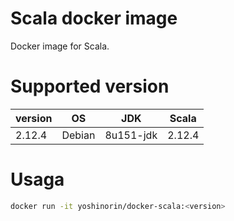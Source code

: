 # Scala docker image

Docker image for Scala.

# Supported version

|version|OS|JDK|Scala|
|---|---|---|---|
|2.12.4|Debian|8u151-jdk|2.12.4|

# Usaga

```sh
docker run -it yoshinorin/docker-scala:<version>
```